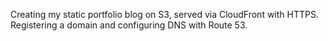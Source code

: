 Creating my static portfolio blog on S3, served via CloudFront with HTTPS. Registering a domain and configuring DNS with Route 53. 
